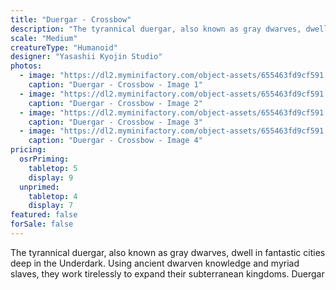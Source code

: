 ```yaml
---
title: "Duergar - Crossbow"
description: "The tyrannical duergar, also known as gray dwarves, dwell in fantastic cities deep in the Underdark. Using ancient dwarven knowledge and myriad slaves, they work tirelessly to expand their subterranean kingdoms. Duergar"
scale: "Medium"
creatureType: "Humanoid"
designer: "Yasashii Kyojin Studio"
photos:
  - image: "https://dl2.myminifactory.com/object-assets/655463fd9cf591.28316321/images/720X720-duergar-04-ps.jpg"
    caption: "Duergar - Crossbow - Image 1"
  - image: "https://dl2.myminifactory.com/object-assets/655463fd9cf591.28316321/images/720X720-duergar-04-c.jpg"
    caption: "Duergar - Crossbow - Image 2"
  - image: "https://dl2.myminifactory.com/object-assets/655463fd9cf591.28316321/images/720X720-duergar-04-scale.jpg"
    caption: "Duergar - Crossbow - Image 3"
  - image: "https://dl2.myminifactory.com/object-assets/655463fd9cf591.28316321/images/720X720-duergar-04-b.jpg"
    caption: "Duergar - Crossbow - Image 4"
pricing:
  osrPriming:
    tabletop: 5
    display: 9
  unprimed:
    tabletop: 4
    display: 7
featured: false
forSale: false
---
```


The tyrannical duergar, also known as gray dwarves, dwell in fantastic cities deep in the Underdark. Using ancient dwarven knowledge and myriad slaves, they work tirelessly to expand their subterranean kingdoms. Duergar